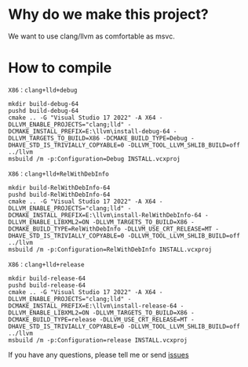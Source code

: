 # Why do we make this project?
We want to use clang/llvm as comfortable as msvc.

# How to compile

```batch
X86：clang+lld+debug
    
mkdir build-debug-64
pushd build-debug-64
cmake .. -G "Visual Studio 17 2022" -A X64 -DLLVM_ENABLE_PROJECTS="clang;lld" -DCMAKE_INSTALL_PREFIX=E:\llvm\install-debug-64 -DLLVM_TARGETS_TO_BUILD=X86 -DCMAKE_BUILD_TYPE=Debug -DHAVE_STD_IS_TRIVIALLY_COPYABLE=0 -DLLVM_TOOL_LLVM_SHLIB_BUILD=off ../llvm
msbuild /m -p:Configuration=Debug INSTALL.vcxproj

X86：clang+lld+RelWithDebInfo

mkdir build-RelWithDebInfo-64
pushd build-RelWithDebInfo-64
cmake .. -G "Visual Studio 17 2022" -A X64 -DLLVM_ENABLE_PROJECTS="clang;lld" -DCMAKE_INSTALL_PREFIX=E:\llvm\install-RelWithDebInfo-64 -DLLVM_ENABLE_LIBXML2=ON -DLLVM_TARGETS_TO_BUILD=X86 -DCMAKE_BUILD_TYPE=RelWithDebInfo -DLLVM_USE_CRT_RELEASE=MT -DHAVE_STD_IS_TRIVIALLY_COPYABLE=0 -DLLVM_TOOL_LLVM_SHLIB_BUILD=off ../llvm
msbuild /m -p:Configuration=RelWithDebInfo INSTALL.vcxproj 

X86：clang+lld+release

mkdir build-release-64
pushd build-release-64
cmake .. -G "Visual Studio 17 2022" -A X64 -DLLVM_ENABLE_PROJECTS="clang;lld" -DCMAKE_INSTALL_PREFIX=E:\llvm\install-release-64 -DLLVM_ENABLE_LIBXML2=ON -DLLVM_TARGETS_TO_BUILD=X86 -DCMAKE_BUILD_TYPE=release -DLLVM_USE_CRT_RELEASE=MT -DHAVE_STD_IS_TRIVIALLY_COPYABLE=0 -DLLVM_TOOL_LLVM_SHLIB_BUILD=off ../llvm
msbuild /m -p:Configuration=release INSTALL.vcxproj 
```

If you have any questions, please tell me or send [issues](https://github.com/NewWorldComingSoon/llvm-msvc-issues/issues)

